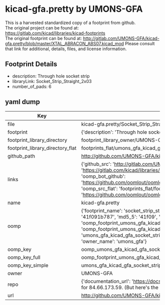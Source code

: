 # kicad-gfa.pretty by UMONS-GFA  
This is a harvested standardized copy of a footprint from github.  
The original project can be found at:  
https://gitlab.com/kicad/libraries/kicad-footprints  
The original footprint can be found at:
http://gitlab.com/UMONS-GFA/kicad-gfa.pretty/blob/master/XTAL_ABRACON_ABS07.kicad_mod
Please consult that link for additional, details, files, and license information.  
## Footprint Details
* description: Through hole socket strip  
* libraryLink: Socket_Strip_Straight_2x03  
* number_of_pads: 6  
## yaml dump  
| Key | Value |  
| --- | --- |  
| file | kicad-gfa.pretty/Socket_Strip_Straight_2x03.kicad_mod |  
| footprint | {'description': 'Through hole socket strip', 'libraryLink': 'Socket_Strip_Straight_2x03', 'number_of_pads': 6} |  
| footprint_library_directory | footprint_library_owner/UMONS-GFA_kicad-gfa.pretty |  
| footprint_library_directory_flat | footprints_flat/umons_gfa_kicad_gfa_socket_strip_straight_2x03/working |  
| github_path | http://github.com/UMONS-GFA/kicad-gfa.pretty/blob/master/Socket_Strip_Straight_2x03.kicad_mod |  
| links | {'github_src': 'http://gitlab.com/UMONS-GFA/kicad-gfa.pretty/blob/master/XTAL_ABRACON_ABS07.kicad_mod', 'github_src_repo': 'https://gitlab.com/kicad/libraries/kicad-footprints', 'oomp_bot': 'footprints/umons_gfa_kicad_gfa_socket_strip_straight_2x03/working', 'oomp_bot_github': 'https://github.com/oomlout/oomlout_oomp_footprint_bot/tree/main/footprints/umons_gfa_kicad_gfa_socket_strip_straight_2x03/working', 'oomp_src_flat': 'footprints_flat/footprints_flat/umons_gfa_kicad_gfa_socket_strip_straight_2x03/working', 'oomp_src_flat_github': 'https://github.com/oomlout/oomlout_oomp_footprint_src/tree/main/footprints_flat/umons_gfa_kicad_gfa_socket_strip_straight_2x03/working'} |  
| name | kicad-gfa.pretty |  
| oomp | {'footprint_name': 'socket_strip_straight_2x03', 'library_name': 'kicad_gfa', 'md5': '41f091b7877af9be97d9ce637fc2fb44', 'md5_10': '41f091b787', 'md5_5': '41f09', 'md5_6': '41f091', 'oomp_key': 'oomp_umons_gfa_kicad_gfa_socket_strip_straight_2x03', 'oomp_key_extra': 'oomp_footprint_umons_gfa_kicad_gfa_socket_strip_straight_2x03', 'oomp_key_full': 'oomp_footprint_umons_gfa_kicad_gfa_socket_strip_straight_2x03_41f091', 'oomp_key_simple': 'umons_gfa_kicad_gfa_socket_strip_straight_2x03', 'original_filename': 'kicad-gfa.pretty/Socket_Strip_Straight_2x03.kicad_mod', 'owner_name': 'umons_gfa'} |  
| oomp_key | oomp_umons_gfa_kicad_gfa_socket_strip_straight_2x03 |  
| oomp_key_full | oomp_footprint_umons_gfa_kicad_gfa_socket_strip_straight_2x03 |  
| oomp_key_simple | umons_gfa_kicad_gfa_socket_strip_straight_2x03 |  
| owner | UMONS-GFA |  
| repo | {'documentation_url': 'https://docs.github.com/rest/overview/resources-in-the-rest-api#rate-limiting', 'message': "API rate limit exceeded for 84.66.173.59. (But here's the good news: Authenticated requests get a higher rate limit. Check out the documentation for more details.)"} |  
| url | http://github.com/UMONS-GFA/kicad-gfa.pretty |  

